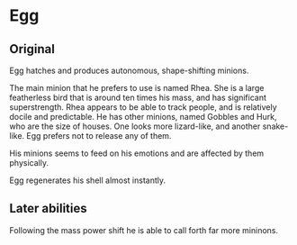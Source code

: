 # Egg
## Original
Egg hatches and produces autonomous, shape-shifting minions.

The main minion that he prefers to use is named Rhea. She is a large featherless bird that is around ten times his mass, and has significant superstrength. Rhea appears to be able to track people, and is relatively docile and predictable. He has other minions, named Gobbles and Hurk, who are the size of houses. One looks more lizard-like, and another snake-like. Egg prefers not to release any of them.

His minions seems to feed on his emotions and are affected by them physically.

Egg regenerates his shell almost instantly.

## Later abilities
Following the mass power shift he is able to call forth far more mininons.
